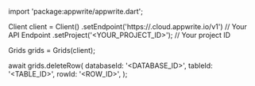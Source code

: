 import 'package:appwrite/appwrite.dart';

Client client = Client()
    .setEndpoint('https://<REGION>.cloud.appwrite.io/v1') // Your API Endpoint
    .setProject('<YOUR_PROJECT_ID>'); // Your project ID

Grids grids = Grids(client);

await grids.deleteRow(
    databaseId: '<DATABASE_ID>',
    tableId: '<TABLE_ID>',
    rowId: '<ROW_ID>',
);
